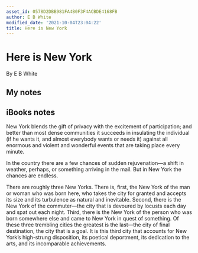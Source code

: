 ```yaml
---
asset_id: 0578D2DBB981FA4B0F3F4ACBDE4168FB
author: E B White
modified_date: '2021-10-04T23:04:22'
title: Here is New York
---
```


# Here is New York

By E B White

## My notes <a name="my_notes_dont_delete"></a>



## iBooks notes <a name="ibooks_notes_dont_delete"></a>


New York blends the gift of privacy with the excitement of participation; and better than most dense communities it succeeds in insulating the individual (if he wants it, and almost everybody wants or needs it) against all enormous and violent and wonderful events that are taking place every minute.

In the country there are a few chances of sudden rejuvenation—a shift in weather, perhaps, or something arriving in the mail. But in New York the chances are endless.

There are roughly three New Yorks. There is, first, the New York of the man or woman who was born here, who takes the city for granted and accepts its size and its turbulence as natural and inevitable. Second, there is the New York of the commuter—the city that is devoured by locusts each day and spat out each night. Third, there is the New York of the person who was born somewhere else and came to New York in quest of something. Of these three trembling cities the greatest is the last—the city of final destination, the city that is a goal. It is this third city that accounts for New York’s high-strung disposition, its poetical deportment, its dedication to the arts, and its incomparable achievements.